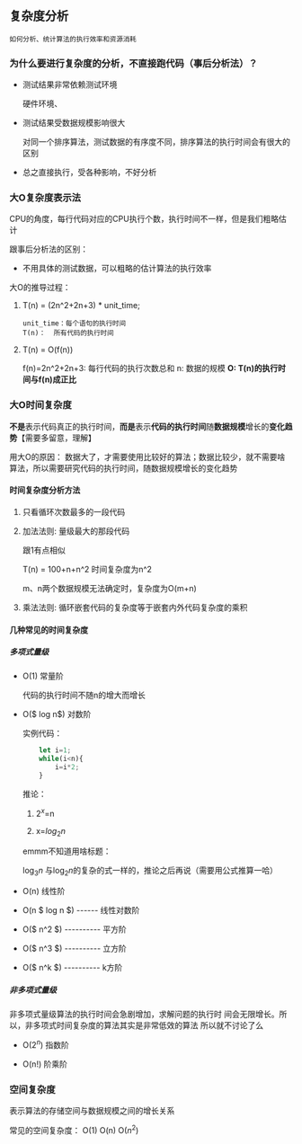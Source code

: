 ## 复杂度分析

    如何分析、统计算法的执行效率和资源消耗

### 为什么要进行复杂度的分析，不直接跑代码（事后分析法）？

- 测试结果非常依赖测试环境

    硬件环境、


- 测试结果受数据规模影响很大

    对同一个排序算法，测试数据的有序度不同，排序算法的执行时间会有很大的区别
    

- 总之直接执行，受各种影响，不好分析






### 大O复杂度表示法

CPU的角度，每行代码对应的CPU执行个数，执行时间不一样，但是我们粗略估计


跟事后分析法的区别：

- 不用具体的测试数据，可以粗略的估计算法的执行效率


大O的推导过程：

1. T(n) = (2n^2+2n+3) * unit_time;

       unit_time：每个语句的执行时间 
       T(n)：  所有代码的执行时间



2. T(n) = O(f(n))

    f(n)=2n^2+2n+3:  每行代码的执行次数总和
    n: 数据的规模
    **O: T(n)的执行时间与f(n)成正比**
    


### 大O时间复杂度


**不是**表示代码真正的执行时间，**而是**表示**代码的执行时间**随**数据规模**增长的**变化趋势**【需要多留意，理解】

用大O的原因： 数据大了，才需要使用比较好的算法；数据比较少，就不需要啥算法，所以需要研究代码的执行时间，随数据规模增长的变化趋势


#### 时间复杂度分析方法

1. 只看循环次数最多的一段代码 

2. 加法法则: 量级最大的那段代码

    跟1有点相似

    T(n) = 100+n+n^2 时间复杂度为n^2

    m、n两个数据规模无法确定时，复杂度为O(m+n)



3. 乘法法则: 循环嵌套代码的复杂度等于嵌套内外代码复杂度的乘积


#### 几种常见的时间复杂度

##### 多项式量级

- O(1) 常量阶

    代码的执行时间不随n的增大而增长

- O($ log n$) 对数阶

    实例代码：

    ```javascript
        let i=1;
        while(i<n){
            i=i*2;
        }
    
    ```

    推论：

    1.  $2^x$=n

    2. x=$log_2 n$


    emmm不知道用啥标题：

    $\log_3 n$ 与$\log_2 n$的复杂的式一样的，推论之后再说（需要用公式推算一哈）    

- O(n) 线性阶
- O(n $ log n $)  ------    线性对数阶
- O($ n^2 $)  ----------    平方阶
- O($ n^3 $)  ----------    立方阶
- O($ n^k $)  ----------     k方阶

##### 非多项式量级

非多项式量级算法的执行时间会急剧增加，求解问题的执行时
间会无限增长。所以，非多项式时间复杂度的算法其实是非常低效的算法
所以就不讨论了么


- O($2^n$) 指数阶

- O(n!) 阶乘阶


### 空间复杂度

表示算法的存储空间与数据规模之间的增长关系

常见的空间复杂度： O(1) O(n) O($n^2$)





